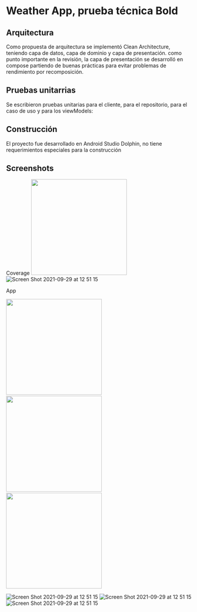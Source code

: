 # Weather App, prueba técnica Bold

## Arquitectura

Como propuesta de arquitectura se implementó Clean Architecture, teniendo capa de datos, capa de dominio y capa de presentación.
como punto importante en la revisión, la capa de presentación se desarrolló en compose partiendo de buenas prácticas para evitar
problemas de rendimiento por recomposición.

## Pruebas unitarrias

Se escribieron pruebas unitarias para el cliente, para el repositorio, para el caso de uso y para los viewModels:

## Construcción

El proyecto fue desarrollado en Android Studio Dolphin, no tiene requerimientos especiales para la construcción

## Screenshots 

Coverage
<img src="https://user-images.githubusercontent.com/58789676/200362331-3b36a2b2-8bca-430e-bc9c-903946d67c71.png" width="260">
![Screen Shot 2021-09-29 at 12 51 15](https://user-images.githubusercontent.com/58789676/200362331-3b36a2b2-8bca-430e-bc9c-903946d67c71.png)

App

<img src="https://user-images.githubusercontent.com/16060329/200363529-2a85ea2d-8f73-46c1-9500-9a2e5d5347cb.jpg" width="260">&emsp;<img src="https://user-images.githubusercontent.com/16060329/200363537-4112c048-de78-4401-b17c-f53d126fc8d6.jpg" width="260">
&emsp;<img src="https://user-images.githubusercontent.com/16060329/200363548-a0210ea3-b291-488e-9f1d-68408fb030aa.jpg" width="260">

![Screen Shot 2021-09-29 at 12 51 15](https://user-images.githubusercontent.com/16060329/200363529-2a85ea2d-8f73-46c1-9500-9a2e5d5347cb.jpg)
![Screen Shot 2021-09-29 at 12 51 15](https://user-images.githubusercontent.com/16060329/200363537-4112c048-de78-4401-b17c-f53d126fc8d6.jpg)
![Screen Shot 2021-09-29 at 12 51 15](https://user-images.githubusercontent.com/16060329/200363548-a0210ea3-b291-488e-9f1d-68408fb030aa.jpg)
